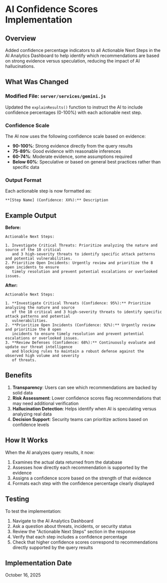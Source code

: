 # AI Confidence Scores Implementation

## Overview
Added confidence percentage indicators to all Actionable Next Steps in the AI Analytics Dashboard to help identify which recommendations are based on strong evidence versus speculation, reducing the impact of AI hallucinations.

## What Was Changed

### Modified File: `server/services/gemini.js`

Updated the `explainResults()` function to instruct the AI to include confidence percentages (0-100%) with each actionable next step.

### Confidence Scale

The AI now uses the following confidence scale based on evidence:

- **90-100%**: Strong evidence directly from the query results
- **75-89%**: Good evidence with reasonable inferences  
- **60-74%**: Moderate evidence, some assumptions required
- **Below 60%**: Speculative or based on general best practices rather than specific data

### Output Format

Each actionable step is now formatted as:
```
**[Step Name] (Confidence: XX%):** Description
```

## Example Output

**Before:**
```
Actionable Next Steps:

1. Investigate Critical Threats: Prioritize analyzing the nature and source of the 10 critical 
   and 3 high-severity threats to identify specific attack patterns and potential vulnerabilities.
2. Prioritize Open Incidents: Urgently review and prioritize the 8 open incidents to ensure 
   timely resolution and prevent potential escalations or overlooked issues.
```

**After:**
```
Actionable Next Steps:

1. **Investigate Critical Threats (Confidence: 95%):** Prioritize analyzing the nature and source 
   of the 10 critical and 3 high-severity threats to identify specific attack patterns and potential 
   vulnerabilities.
2. **Prioritize Open Incidents (Confidence: 92%):** Urgently review and prioritize the 8 open 
   incidents to ensure timely resolution and prevent potential escalations or overlooked issues.
3. **Review Defenses (Confidence: 68%):** Continuously evaluate and update our threat intelligence 
   and blocking rules to maintain a robust defense against the observed high volume and severity 
   of threats.
```

## Benefits

1. **Transparency**: Users can see which recommendations are backed by solid data
2. **Risk Assessment**: Lower confidence scores flag recommendations that may need additional verification
3. **Hallucination Detection**: Helps identify when AI is speculating versus analyzing real data
4. **Decision Support**: Security teams can prioritize actions based on confidence levels

## How It Works

When the AI analyzes query results, it now:
1. Examines the actual data returned from the database
2. Assesses how directly each recommendation is supported by the evidence
3. Assigns a confidence score based on the strength of that evidence
4. Formats each step with the confidence percentage clearly displayed

## Testing

To test the implementation:
1. Navigate to the AI Analytics Dashboard
2. Ask a question about threats, incidents, or security status
3. Review the "Actionable Next Steps" section in the response
4. Verify that each step includes a confidence percentage
5. Check that higher confidence scores correspond to recommendations directly supported by the query results

## Implementation Date
October 16, 2025
